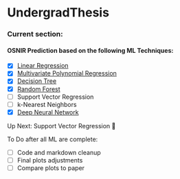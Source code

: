 # UndergradThesis

### Current section:
#### OSNIR Prediction based on the following ML Techniques:

- [x] [Linear Regression](/Machine%20Learning%20Techniques/Linear%20Regression/OSNIR_Linear_Regression.ipynb)
- [x] [Multivariate Polynomial Regression](/Machine%20Learning%20Techniques/Multivariate%20Polynomial%20Regression/OSNIR_Polynomial_Regression.ipynb)
- [x] [Decision Tree](/Machine%20Learning%20Techniques/Decision%20Tree/OSNIR_Decision_Tree.ipynb)
- [x] [Random Forest](/Machine%20Learning%20Techniques/Decision%20Tree/OSNIR_Random_Forest.ipynb)
- [ ] Support Vector Regression
- [ ] k-Nearest Neighbors
- [x] [Deep Neural Network](/Machine%20Learning%20Techniques/Neural%20Network/OSNIR_NeuralNetwork.ipynb)

Up Next: Support Vector Regression :robot:

To Do after all ML are complete:
- [ ] Code and markdown cleanup
- [ ] Final plots adjustments
- [ ] Compare plots to paper

